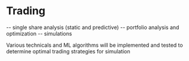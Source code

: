 # Trading

-- single share analysis (static and predictive)
-- portfolio analysis and optimization
-- simulations

Various technicals and ML algorithms will be implemented and tested to determine optimal trading strategies for simulation

